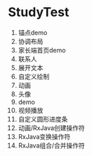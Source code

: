 # StudyTest
1. 锚点demo
2. 协调布局
3. 家长端首页demo
4. 联系人
5. 展开文本
6. 自定义绘制
7. 动画
8. 头像
9. demo
10. 视频播放
11. 自定义圆形进度条
12. 动画/RxJava创建操作符
13. RxJava变换操作符
14. RxJava组合/合并操作符
